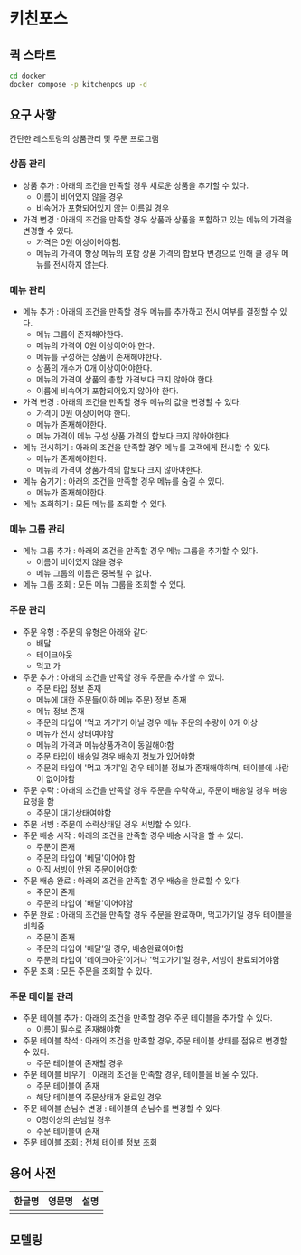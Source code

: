 # 키친포스

## 퀵 스타트

```sh
cd docker
docker compose -p kitchenpos up -d
```

## 요구 사항

간단한 레스토랑의 상품관리 및 주문 프로그램

### 상품 관리
- 상품 추가 : 아래의 조건을 만족할 경우 새로운 상품을 추가할 수 있다.
  - 이름이 비어있지 않을 경우
  - 비속어가 포함되어있지 않는 이름일 경우
- 가격 변경 : 아래의 조건을 만족할 경우 상품과 상품을 포함하고 있는 메뉴의 가격을 변경할 수 있다.
  - 가격은 0원 이상이어야함. 
  - 메뉴의 가격이 항상 메뉴의 포함 상품 가격의 합보다 변경으로 인해 클 경우 메뉴를 전시하지 않는다.

### 메뉴 관리
- 메뉴 추가 : 아래의 조건을 만족할 경우 메뉴를 추가하고 전시 여부를 결정할 수 있다.
  - 메뉴 그룹이 존재해야한다.
  - 메뉴의 가격이 0원 이상이어야 한다.
  - 메뉴를 구성하는 상품이 존재해야한다.
  - 상품의 개수가 0개 이상이어야한다.
  - 메뉴의 가격이 상품의 총합 가격보다 크지 않아야 한다.
  - 이름에 비속어가 포함되어있지 않아야 한다.
- 가격 변경 : 아래의 조건을 만족할 경우 메뉴의 값을 변경할 수 있다.
  - 가격이 0원 이상이어야 한다.
  - 메뉴가 존재해야한다.
  - 메뉴 가격이 메뉴 구성 상품 가격의 합보다 크지 않아야한다.
- 메뉴 전시하기 : 아래의 조건을 만족할 경우 메뉴를 고객에게 전시할 수 있다.
  - 메뉴가 존재해야한다.
  - 메뉴의 가격이 상품가격의 합보다 크지 않아야한다.
- 메뉴 숨기기 : 아래의 조건을 만족할 경우 메뉴를 숨길 수 있다.
  - 메뉴가 존재해야한다.
- 메뉴 조회하기 : 모든 메뉴를 조회할 수 있다.

### 메뉴 그룹 관리
- 메뉴 그룹 추가 : 아래의 조건을 만족할 경우 메뉴 그룹을 추가할 수 있다.
  - 이름이 비어있지 않을 경우
  - 메뉴 그룹의 이름은 중복될 수 없다.
- 메뉴 그룹 조회 : 모든 메뉴 그룹을 조회할 수 있다.

### 주문 관리
- 주문 유형 : 주문의 유형은 아래와 같다
  - 배달
  - 테이크아웃
  - 먹고 가
- 주문 추가 : 아래의 조건을 만족할 경우 주문을 추가할 수 있다.
  - 주문 타입 정보 존재
  - 메뉴에 대한 주문들(이하 메뉴 주문) 정보 존재
  - 메뉴 정보 존재
  - 주문의 타입이 '먹고 가기'가 아닐 경우 메뉴 주문의 수량이 0개 이상
  - 메뉴가 전시 상태여야함
  - 메뉴의 가격과 메뉴상품가격이 동일해야함
  - 주문 타입이 배송일 경우 배송지 정보가 있어야함
  - 주문의 타입이 '먹고 가기'일 경우 테이블 정보가 존재해야하며, 테이블에 사람이 없어야함
- 주문 수락 : 아래의 조건을 만족할 경우 주문을 수락하고, 주문이 배송일 경우 배송 요청을 함
  - 주문이 대기상태여야함
- 주문 서빙 : 주문이 수락상태일 경우 서빙할 수 있다.
- 주문 배송 시작 : 아래의 조건을 만족할 경우 배송 시작을 할 수 있다.
  - 주문이 존재
  - 주문의 타입이 '베딜'이어야 함
  - 아직 서빙이 안된 주문이어야함
- 주문 배송 완료 : 아래의 조건을 만족할 경우 배송을 완료할 수 있다.
  - 주문이 존재
  - 주문의 타입이 '배달'이어야함
- 주문 완료 : 아래의 조건을 만족할 경우 주문을 완료하며, 먹고가기일 경우 테이블을 비워줌
  - 주문이 존재
  - 주문의 타입이 '배달'일 경우, 배송완료여야함
  - 주문의 타입이 '테이크아웃'이거나 '먹고가기'일 경우, 서빙이 완료되어야함
- 주문 조회 : 모든 주문을 조회할 수 있다.

### 주문 테이블 관리
- 주문 테이블 추가 : 아래의 조건을 만족할 경우 주문 테이블을 추가할 수 있다. 
  - 이름이 필수로 존재해야함
- 주문 테이블 착석 : 아래의 조건을 만족할 경우, 주문 테이블 상태를 점유로 변경할 수 있다.
  - 주문 테이블이 존재할 경우
- 주문 테이블 비우기 : 이래의 조건을 만족할 경우, 테이블을 비울 수 있다.
  - 주문 테이블이 존재
  - 해당 테이블의 주문상태가 완료일 경우
- 주문 테이블 손님수 변경 : 테이블의 손님수를 변경할 수 있다.
  - 0명이상의 손님일 경우
  - 주문 테이블이 존재
- 주문 테이블 조회 : 전체 테이블 정보 조회

## 용어 사전

| 한글명 | 영문명 | 설명 |
| --- | --- | --- |
|  |  |  |

## 모델링
